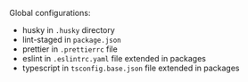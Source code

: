 Global configurations:

- husky in `.husky` directory
- lint-staged in `package.json`
- prettier in `.prettierrc` file
- eslint in `.eslintrc.yaml` file extended in packages
- typescript in `tsconfig.base.json` file extended in packages
